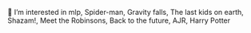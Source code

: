 
 👀 I’m interested in mlp, Spider-man, Gravity falls, The last kids on earth, Shazam!, Meet the Robinsons, Back to the future, AJR, Harry Potter
